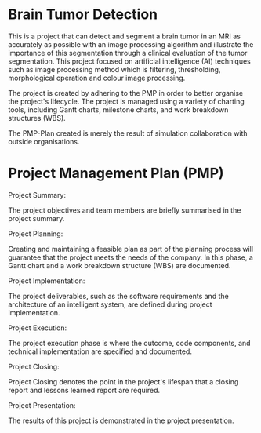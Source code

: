 # Brain Tumor Detection 

This is a project that can detect and segment a brain tumor in an MRI as accurately as possible with an image processing algorithm and illustrate the importance of this segmentation through a clinical evaluation of the tumor segmentation. This project focused on artificial intelligence (AI) techniques such as image processing method which is filtering, thresholding, morphological operation and colour image processing. 

The project is created by adhering to the PMP in order to better organise the project's lifecycle. The project is managed using a variety of charting tools, including Gantt charts, milestone charts, and work breakdown structures (WBS).

The PMP-Plan created is merely the result of simulation collaboration with outside organisations.

# Project Management Plan (PMP)

Project Summary:

The project objectives and team members are briefly summarised in the project summary.

Project Planning: 

Creating and maintaining a feasible plan as part of the planning process will guarantee that the project meets the needs of the company. In this phase, a Gantt chart and a work breakdown structure (WBS) are documented.

Project Implementation:

The project deliverables, such as the software requirements and the architecture of an intelligent system, are defined during project implementation.

Project Execution:

The project execution phase is where the outcome, code components, and technical implementation are specified and documented.

Project Closing:

Project Closing denotes the point in the project's lifespan that a closing report and lessons learned report are required.

Project Presentation:

The results of this project is demonstrated in the project presentation.
